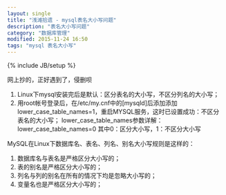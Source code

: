 ```yaml
---
layout: single
title: "浅滩拾遗 - mysql表名大小写问题"
description: "表名大小写问题"
category: "数据库管理"
modified: 2015-11-24 16:50
tags: "mysql 表名大小写"
---
```

{% include JB/setup %}

网上抄的，正好遇到了，侵删呗

1. Linux下mysql安装完后是默认：区分表名的大小写，不区分列名的大小写；
2. 用root帐号登录后，在/etc/my.cnf中的[mysqld]后添加添加lower_case_table_names=1，重启MYSQL服务，这时已设置成功：不区分表名的大小写；
lower_case_table_names参数详解：
lower_case_table_names=0
其中0：区分大小写，1：不区分大小写

MySQL在Linux下数据库名、表名、列名、别名大小写规则是这样的：

1. 数据库名与表名是严格区分大小写的；
2. 表的别名是严格区分大小写的；
3. 列名与列的别名在所有的情况下均是忽略大小写的；
4. 变量名也是严格区分大小写的；
